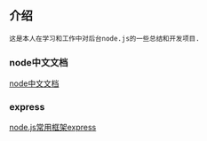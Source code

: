 ## 介绍

    这是本人在学习和工作中对后台node.js的一些总结和开发项目.

### node中文文档
[node中文文档](http://nodejs.cn/api/)

### express
[node.js常用框架express](http://www.expressjs.com.cn/4x/api.html)



